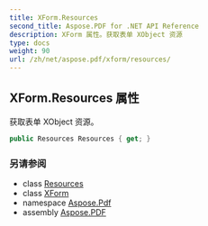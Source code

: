 ```yaml
---
title: XForm.Resources
second_title: Aspose.PDF for .NET API Reference
description: XForm 属性。获取表单 XObject 资源
type: docs
weight: 90
url: /zh/net/aspose.pdf/xform/resources/
---
```

## XForm.Resources 属性

获取表单 XObject 资源。

```csharp
public Resources Resources { get; }
```

### 另请参阅

* class [Resources](../../resources/)
* class [XForm](../)
* namespace [Aspose.Pdf](../../../aspose.pdf/)
* assembly [Aspose.PDF](../../../)